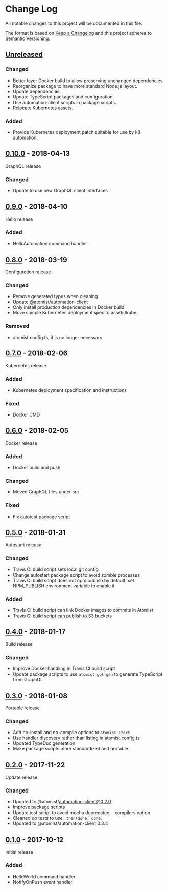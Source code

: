 # Change Log

All notable changes to this project will be documented in this file.

The format is based on [Keep a Changelog](http://keepachangelog.com/)
and this project adheres to [Semantic Versioning](http://semver.org/).

## [Unreleased](https://github.com/atomist/automation-seed-ts/compare/0.10.0...HEAD)

### Changed

-   Better layer Docker build to allow preserving unchanged dependencies.
-   Reorganize package to have more standard Node.js layout.
-   Update dependencies.
-   Update TypeScript packages and configuration.
-   Use automation-client scripts in package scripts.
-   Relocate Kubernetes assets.

### Added

-   Provide Kubernetes deployment patch suitable for use by k8-automation.

## [0.10.0](https://github.com/atomist/automation-seed-ts/compare/0.9.0...0.10.0) - 2018-04-13

GraphQL release

### Changed

-   Update to use new GraphQL client interfaces

## [0.9.0](https://github.com/atomist/automation-seed-ts/compare/0.8.0...0.9.0) - 2018-04-10

Hello release

### Added

-   HelloAutomation command handler

## [0.8.0](https://github.com/atomist/automation-seed-ts/compare/0.7.0...0.8.0) - 2018-03-19

Configuration release

### Changed

-   Remove generated types when cleaning
-   Update @atomist/automation-client
-   Only install production dependencies in Docker build
-   Move sample Kubernetes deployment spec to assets/kube

### Removed

-   atomist.config.ts, it is no longer necessary

## [0.7.0](https://github.com/atomist/automation-seed-ts/compare/0.6.0...0.7.0) - 2018-02-06

Kubernetes release

### Added

-   Kubernetes deployment specification and instructions

### Fixed

-   Docker CMD

## [0.6.0](https://github.com/atomist/automation-seed-ts/compare/0.5.0...0.6.0) - 2018-02-05

Docker release

### Added

-   Docker build and push

### Changed

-   Moved GraphQL files under src

### Fixed

-   Fix autotest package script

## [0.5.0](https://github.com/atomist/automation-seed-ts/compare/0.4.0...0.5.0) - 2018-01-31

Autostart release

### Changed

-   Travis CI build script sets local git config
-   Change autostart package script to avoid zombie processes
-   Travis CI build script does not npm publish by default, set
    NPM_PUBLISH environment variable to enable it

### Added

-   Travis CI build script can link Docker images to commits in
    Atomist
-   Travis CI build script can publish to S3 buckets

## [0.4.0](https://github.com/atomist/automation-seed-ts/compare/0.3.0...0.4.0) - 2018-01-17

Build release

### Changed

-   Improve Docker handling in Travis CI build script
-   Update package scripts to use `atomist gql-gen` to generate
    TypeScript from GraphQL

## [0.3.0](https://github.com/atomist/automation-seed-ts/compare/0.2.0...0.3.0) - 2018-01-08

Portable release

### Changed

-   Add no-install and no-compile options to `atomist start`
-   Use handler discovery rather than listing in atomist.config.ts
-   Updated TypeDoc generation
-   Make package scripts more standardized and portable

## [0.2.0](https://github.com/atomist/automation-seed-ts/compare/0.1.0...0.2.0) - 2017-11-22

Update release

### Changed

-   Updated to @atomist/automation-client@0.2.0
-   Improve package scripts
-   Update test script to avoid mocha deprecated --compilers option
-   Cleaned up tests to use `.then(done, done)`
-   Updated to @atomist/automation-client 0.3.4

## [0.1.0](https://github.com/atomist/automation-seed-ts/tree/0.1.0) - 2017-10-12

Initial release

### Added

-   HelloWorld command handler
-   NotifyOnPush event handler
